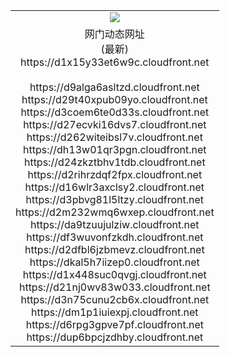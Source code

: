﻿<table>
  <tr></tr>
  <tr><td colspan=2 align=center><img src="https://d1x15y33et6w9c.cloudfront.net/Up/oGate.jpg" /></td></tr>
  <tr><td colspan=2 align=center>网门动态网址<br/>(最新)
<br>https://d1x15y33et6w9c.cloudfront.net
<br/>
<br>https://d9alga6asltzd.cloudfront.net
<br>https://d29t40xpub09yo.cloudfront.net
<br>https://d3coem6te0d33s.cloudfront.net
<br>https://d27ecvki16dvs7.cloudfront.net
<br>https://d262witeibsl7v.cloudfront.net
<br>https://dh13w01qr3pgn.cloudfront.net
<br>https://d24zkztbhv1tdb.cloudfront.net
<br>https://d2rihrzdqf2fpx.cloudfront.net
<br>https://d16wlr3axclsy2.cloudfront.net
<br>https://d3pbvg81l5ltzy.cloudfront.net
<br>https://d2m232wmq6wxep.cloudfront.net
<br>https://da9tzuujulziw.cloudfront.net
<br>https://df3wuvonfzkdh.cloudfront.net
<br>https://d2dfbl6jzbmevz.cloudfront.net
<br>https://dkal5h7iizep0.cloudfront.net
<br>https://d1x448suc0qvgj.cloudfront.net
<br>https://d21nj0wv83w033.cloudfront.net
<br>https://d3n75cunu2cb6x.cloudfront.net
<br>https://dm1p1iuiexpj.cloudfront.net
<br>https://d6rpg3gpve7pf.cloudfront.net
<br>https://dup6bpcjzdhby.cloudfront.net
    </td>
  </tr>
</table>

